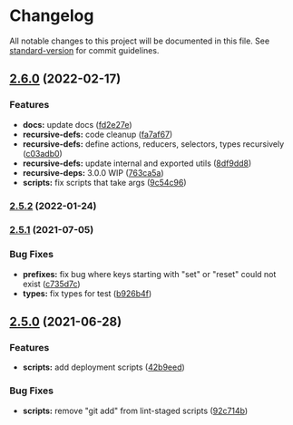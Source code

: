 # Changelog

All notable changes to this project will be documented in this file. See [standard-version](https://github.com/conventional-changelog/standard-version) for commit guidelines.

## [2.6.0](https://github.com/codeparticle/rdx/compare/v2.5.2...v2.6.0) (2022-02-17)


### Features

* **docs:** update docs ([fd2e27e](https://github.com/codeparticle/rdx/commit/fd2e27e9fae1d29f8534d2a1821a38e07d3278c6))
* **recursive-defs:** code cleanup ([fa7af67](https://github.com/codeparticle/rdx/commit/fa7af672a89832484552bf355eba94498771db87))
* **recursive-defs:** define actions, reducers, selectors, types recursively ([c03adb0](https://github.com/codeparticle/rdx/commit/c03adb01cdd895ea9e5671aaa0931efed13aabf1))
* **recursive-defs:** update internal and exported utils ([8df9dd8](https://github.com/codeparticle/rdx/commit/8df9dd8d6a7bdc4d904e2f9172e82a9e0ee538c7))
* **recursive-deps:** 3.0.0 WIP ([763ca5a](https://github.com/codeparticle/rdx/commit/763ca5a6efbce050eb456848cf651a15e7d08505))
* **scripts:** fix scripts that take args ([9c54c96](https://github.com/codeparticle/rdx/commit/9c54c96e6fccf8d78c37cfaa727adff7f6ccd723))

### [2.5.2](https://github.com/codeparticle/rdx/compare/v2.5.1...v2.5.2) (2022-01-24)

### [2.5.1](https://github.com/codeparticle/rdx/compare/v2.5.0...v2.5.1) (2021-07-05)


### Bug Fixes

* **prefixes:** fix bug where keys starting with "set" or "reset" could not exist ([c735d7c](https://github.com/codeparticle/rdx/commit/c735d7cc33ab7309de96663b4c02d944a58ec2d0))
* **types:** fix types for test ([b926b4f](https://github.com/codeparticle/rdx/commit/b926b4f4c3a52e9d7595c551484ba193ea553671))

## [2.5.0](https://github.com/codeparticle/rdx/compare/v2.4.7...v2.5.0) (2021-06-28)


### Features

* **scripts:** add deployment scripts ([42b9eed](https://github.com/codeparticle/rdx/commit/42b9eedbb5bcd736bb41b9f003ff40cc4190cbf5))


### Bug Fixes

* **scripts:** remove "git add" from lint-staged scripts ([92c714b](https://github.com/codeparticle/rdx/commit/92c714ba4fb0e4072374891bf938828df988769a))
